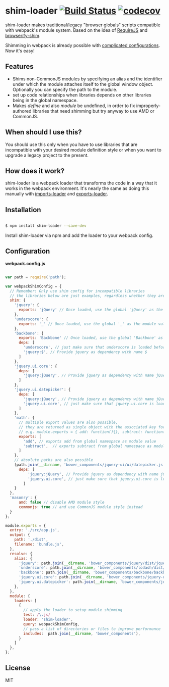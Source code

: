 # shim-loader [![Build Status](https://travis-ci.org/zinserjan/shim-loader.svg?branch=travis)](https://travis-ci.org/zinserjan/shim-loader) [![codecov](https://codecov.io/gh/zinserjan/shim-loader/branch/master/graph/badge.svg)](https://codecov.io/gh/zinserjan/shim-loader)

shim-loader makes traditional/legacy "browser globals" scripts compatible with webpack's module system. Based on the idea of [RequireJS](http://requirejs.org/docs/api.html#config-shim) and [browserify-shim](https://github.com/thlorenz/browserify-shim).

Shimming in webpack is already possible with [complicated configurations](https://github.com/webpack/docs/wiki/shimming-modules). Now it's easy!


## Features

  - Shims non-CommonJS modules by specifying an alias and the identifier under which the module attaches itself to the global window object. Optionally you can specify the path to the module.
  - set up code relationships when libraries depends on other libraries being in the global namespace.
  - Makes *define* and also *module* be undefined, in order to fix improperly-authored libraries that need shimming but try anyway to use AMD or CommonJS.

## When should I use this?
You should use this only when you have to use libraries that are incompatible with your desired module definition style or when you want to upgrade a legacy project to the present.

## How does it work?
shim-loader is a webpack loader that transforms the code in a way that it works in the webpack environment. It's nearly the same as doing this manually with [imports-loader](https://github.com/webpack/imports-loader) and [exports-loader](https://github.com/webpack/exports-loader).

## Installation

```bash

$ npm install shim-loader --save-dev

```
Install shim-loader via npm and add the loader to your webpack config.


## Configuration


**webpack.config.js**
```javascript

var path = require('path');

var webpackShimConfig = {
  // Remember: Only use shim config for incompatible libraries
  // the libraries below are just examples, regardless whether they are compatible or not
  shim: {
    'jquery': {
      exports: 'jQuery' // Once loaded, use the global 'jQuery' as the module value.
    },
    'underscore': {
      exports: '_' // Once loaded, use the global '_' as the module value.
    },
    'backbone': {
      exports: 'Backbone' // Once loaded, use the global 'Backbone' as the module value.
      deps: [
        'underscore', // just make sure that underscore is loaded before (uses it's global value)
        'jquery:$', // Provide jquery as dependency with name $
      ]
    },
    'jquery.ui.core': {
      deps: [
        'jquery:jQuery', // Provide jquery as dependency with name jQuery
      ]
    },
    'jquery.ui.datepicker': {
      deps: [
        'jquery:jQuery', // Provide jquery as dependency with name jQuery
        'jquery.ui.core', // just make sure that jquery.ui.core is loaded before
      ]
    },
    'math': {
      // multiple export values are also possible,
      // they are returned as single object with the associated key for each value
      // e.g. module.exports = { add: function(){}, subtract: function(){} };
      exports: [
        'add', // exports add from global namespace as module value
        'subtract',  // exports subtract from global namespace as module value
      ]
    },
    // absolute paths are also possible
    [path.join(__dirname, 'bower_components/jquery-ui/ui/datepicker.js')]: {
      deps: [
          'jquery:jQuery', // Provide jquery as dependency with name jQuery
          'jquery.ui.core', // just make sure that jquery.ui.core is loaded before
        ]
    }
  },
  'masonry': {
      amd: false // disable AMD module style
      commonjs: true // and use CommonJS module style instead
  }
};

module.exports = {
  entry: './src/app.js',
  output: {
    path: './dist',
    filename: 'bundle.js',
  },
  resolve: {
    alias: {
      'jquery': path.join(__dirname, 'bower_components/jquery/dist/jquery.js'),
      'underscore': path.join(__dirname, 'bower_components/lodash/dist/lodash.underscore.js'),
      'backbone': path.join(__dirname, 'bower_components/backbone/backbone.js'),
      'jquery.ui.core': path.join(__dirname, 'bower_components/jquery-ui/ui/core.js'),
      'jquery.ui.datepicker': path.join(__dirname, 'bower_components/jquery-ui/ui/datepicker.js'),
    },
  },
  module: {
    loaders: [
      {
        // apply the loader to setup module shimming
        test: /\.js/
        loader: 'shim-loader',
        query: webpackShimConfig,
        // pass a list of directories or files to improve performance
        includes:  path.join(__dirname, 'bower_components'),
      }
    ]
  },
};

```

## License

MIT
